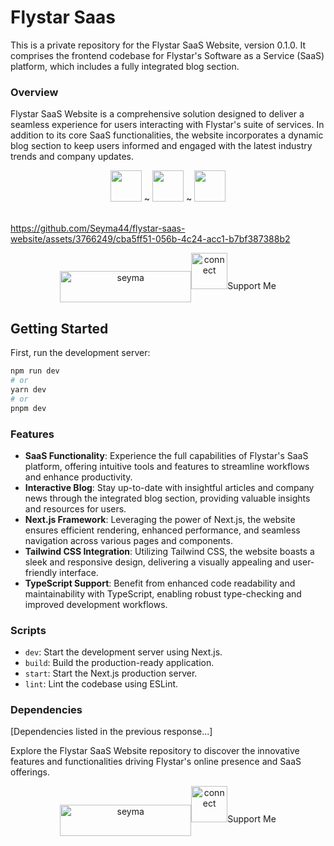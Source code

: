 # Flystar Saas

This is a private repository for the Flystar SaaS Website, version 0.1.0. It comprises the frontend codebase for Flystar's Software as a Service (SaaS) platform, which includes a fully integrated blog section.

### Overview
Flystar SaaS Website is a comprehensive solution designed to deliver a seamless experience for users interacting with Flystar's suite of services. In addition to its core SaaS functionalities, the website incorporates a dynamic blog section to keep users informed and engaged with the latest industry trends and company updates.

<div align="center">
  <img height="50" src="https://user-images.githubusercontent.com/25181517/183890598-19a0ac2d-e88a-4005-a8df-1ee36782fde1.png">  ~  <img height="50" src="https://user-images.githubusercontent.com/25181517/202896760-337261ed-ee92-4979-84c4-d4b829c7355d.png">  ~  <img height="50" src="https://github.com/marwin1991/profile-technology-icons/assets/136815194/5f8c622c-c217-4649-b0a9-7e0ee24bd704">
</div>
</div>
<br/>

https://github.com/Seyma44/flystar-saas-website/assets/3766249/cba5ff51-056b-4c24-acc1-b7bf387388b2

<p  align="center">
<a  href="https://www.buymeacoffee.com/seyma">  <img  align="center"  src="https://cdn.buymeacoffee.com/buttons/v2/default-blue.png"  height="50"  width="210"  alt="seyma"  /></a><img src="https://github.com/Seyma44/Seyma44/assets/3766249/64d2e76f-d677-40bc-a519-096f0179ad17" width="58px" alt="connect">Support Me</p> 


## Getting Started

First, run the development server:

```bash
npm run dev
# or
yarn dev
# or
pnpm dev
```

### Features
- **SaaS Functionality**: Experience the full capabilities of Flystar's SaaS platform, offering intuitive tools and features to streamline workflows and enhance productivity.
- **Interactive Blog**: Stay up-to-date with insightful articles and company news through the integrated blog section, providing valuable insights and resources for users.
- **Next.js Framework**: Leveraging the power of Next.js, the website ensures efficient rendering, enhanced performance, and seamless navigation across various pages and components.
- **Tailwind CSS Integration**: Utilizing Tailwind CSS, the website boasts a sleek and responsive design, delivering a visually appealing and user-friendly interface.
- **TypeScript Support**: Benefit from enhanced code readability and maintainability with TypeScript, enabling robust type-checking and improved development workflows.

### Scripts
- `dev`: Start the development server using Next.js.
- `build`: Build the production-ready application.
- `start`: Start the Next.js production server.
- `lint`: Lint the codebase using ESLint.

### Dependencies
[Dependencies listed in the previous response...]

Explore the Flystar SaaS Website repository to discover the innovative features and functionalities driving Flystar's online presence and SaaS offerings.

<p  align="center">
<a  href="https://www.buymeacoffee.com/seyma">  <img  align="center"  src="https://cdn.buymeacoffee.com/buttons/v2/default-blue.png"  height="50"  width="210"  alt="seyma"  /></a><img src="https://github.com/Seyma44/Seyma44/assets/3766249/64d2e76f-d677-40bc-a519-096f0179ad17" width="58px" alt="connect">Support Me</p> 

